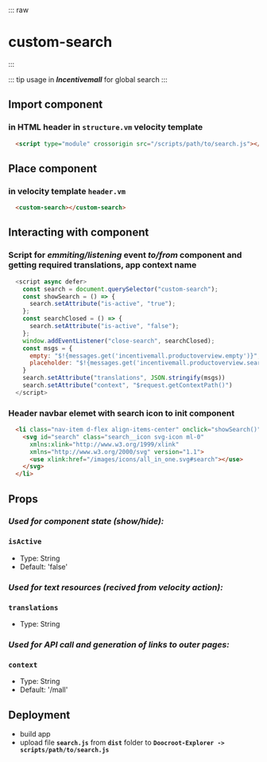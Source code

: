::: raw
<h1 class="heading">custom-search</h1>
:::

::: tip usage
in ***Incentivemall*** for global search
:::

## Import component

### in HTML header in `structure.vm` velocity template

```html
  <script type="module" crossorigin src="/scripts/path/to/search.js"></script>
```

## Place component

### in velocity template `header.vm`

```html
  <custom-search></custom-search>
```

## Interacting with component

### Script for *emmiting/listening* event *to/from* component and getting required translations, app context name

```js
  <script async defer>
    const search = document.querySelector("custom-search");
    const showSearch = () => {
      search.setAttribute("is-active", "true");
    };
    const searchClosed = () => {
      search.setAttribute("is-active", "false");
    };
    window.addEventListener("close-search", searchClosed);
    const msgs = {
      empty: "$!{messages.get('incentivemall.productoverview.empty')}",
      placeholder: "$!{messages.get('incentivemall.productoverview.search')}"
    }
    search.setAttribute("translations", JSON.stringify(msgs))
    search.setAttribute("context", "$request.getContextPath()")
  </script>
```

### Header navbar elemet with search icon to init component

```html
  <li class="nav-item d-flex align-items-center" onclick="showSearch()">
    <svg id="search" class="search__icon svg-icon ml-0" 
      xmlns:xlink="http://www.w3.org/1999/xlink" 
      xmlns="http://www.w3.org/2000/svg" version="1.1">
      <use xlink:href="/images/icons/all_in_one.svg#search"></use>
    </svg>
  </li>
```

## Props

### ***Used for component state (show/hide):***

### **`isActive`**

- Type: String
- Default: 'false'

### ***Used for text resources (recived from velocity action):***

### **`translations`**

- Type: String

### ***Used for API call and generation of links to outer pages:***

### **`context`**

- Type: String
- Default: '/mall'

## Deployment

- build app
- upload file **`search.js`** from **`dist`** folder to **`Doocroot-Explorer -> scripts/path/to/search.js`**
